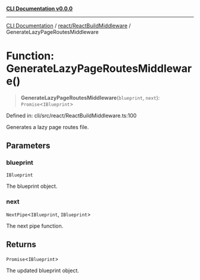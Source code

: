 [**CLI Documentation v0.0.0**](../../../README.md)

***

[CLI Documentation](../../../modules.md) / [react/ReactBuildMiddleware](../README.md) / GenerateLazyPageRoutesMiddleware

# Function: GenerateLazyPageRoutesMiddleware()

> **GenerateLazyPageRoutesMiddleware**(`blueprint`, `next`): `Promise`\<`IBlueprint`\>

Defined in: cli/src/react/ReactBuildMiddleware.ts:100

Generates a lazy page routes file.

## Parameters

### blueprint

`IBlueprint`

The blueprint object.

### next

`NextPipe`\<`IBlueprint`, `IBlueprint`\>

The next pipe function.

## Returns

`Promise`\<`IBlueprint`\>

The updated blueprint object.

